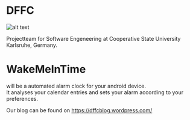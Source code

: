 # DFFC
![alt text](https://github.com/flowriance/DFFC/blob/master/doc/logo.png "Logo")

Projectteam for Software Engeneering at Cooperative State University Karlsruhe, Germany.

<h1>WakeMeInTime</h1>
<p>will be a automated alarm clock for your android device. <br />
It analyses your calendar entries and sets your alarm according to your preferences.</p>

Our blog can be found on https://dffcblog.wordpress.com/
